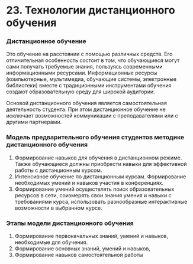 # 23. Технологии дистанционного обучения

### Дистанционное обучение

Это обучение на расстоянии с помощью различных средств. Его отличительная особенность состоит в том, что обучающиеся могут сами получать требуемые знания, пользуясь современными информационными ресурсами. Информационные ресурсы (компьютерные, мультимедиа, обучающие системы, электронные библиотеки) вместе с традиционными инструментами обучения создают образовательную среду для широкой аудитории.

Основой дистанционного обучения является самостоятельная деятельность студента. При этом дистанционное обучение не исключает возможностей коммуникации с преподавателями или с другими партнерами.

### Модель **предварительного** обучения студентов **методике** дистанционного обучения

1. Формирование навыков для обучения в дистанционном режиме. Также обучающиеся должны приобрести навыки для эффективной работы с дистанционным курсом.
2. Интенсивное обучение по дистанционным курсам. Формирование необходимых умений и навыков участия в конференциях.
3. Формирование умений осуществлять поиск образовательных ресурсов в сети, соизмерять свои знания умения и навыки с требованиями курса, использовать разнообразные интерактивные возможности в выбранном курсе.

### Этапы модели дистанционного обучения 

1. Формирование первоначальных знаний, умений  и  навыков, необходимые для обучения.
2. Формирование основных знаний, умений и навыков,
3. Формирование навыков самостоятельной работы